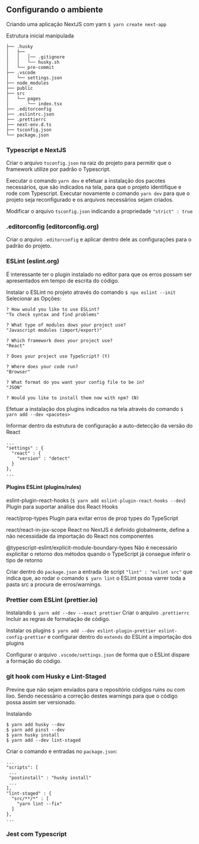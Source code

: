 ## Configurando o ambiente
Criando uma aplicação NextJS com yarn
```$ yarn create next-app```

Estrutura inicial manipulada
```
├── .husky
│   ├── _
│   │   |── .gitignore
│   │   └── husky.sh
│   └── pre-commit
├── .vscode
│   └── settings.json
├── node_modules
├── public
├── src
│   └── pages
│       └── index.tsx
├── .editorconfig
├── .eslintrc.json
├── .prettierrc
├── next-env.d.ts
├── tsconfig.json
└── package.json
```

### Typescript e NextJS
Criar o arquivo ```tsconfig.json``` na raiz do projeto para permitir que o framework utilize por padrão o Typescript.

Executar o comando ```yarn dev``` e efetuar a instalação dos pacotes necessários, que são indicados na tela, para que o projeto identifique e rode com Typescript. Executar novamente o comando ```yarn dev``` para que o projeto seja reconfigurado e os arquivos necessários sejam criados.

Modificar o arquivo ```tsconfig.json``` indicando a propriedade ```"strict" : true```

### .editorconfig (editorconfig.org)
Criar o arquivo ```.editorconfig``` e aplicar dentro dele as configurações para o padrão do projeto.

### ESLint (eslint.org)
É interessante ter o plugin instalado no editor para que os erros possam ser apresentados em tempo de escrita do código.

Instalar o ESLint no projeto através do comando ```$ npx eslint --init```
Selecionar as Opções:
```
? How would you like to use ESLint?
"To check syntax and find problems"

? What type of modules dows your project use?
"Javascript modules (import/export)"

? Which framework does your project use?
"React"

? Does your project use TypeScript? (Y)

? Where does your code run?
"Browser"

? What format do you want your config file to be in?
"JSON"

? Would you like to install them now with npm? (N)
```

Efetuar a instalação dos plugins indicados na tela através do comando ```$ yarn add --dev <pacotes>```

Informar dentro da estrutura de configuração a auto-detecção da versão do React
```
...
"settings" : {
  "react" : {
    "version" : "detect"
  }
},
...
```

#### Plugins ESLint (plugins/rules)

eslint-plugin-react-hooks (```$ yarn add eslint-plugin-react-hooks --dev```)
Plugin para suportar análise dos React Hooks

react/prop-types
Plugin para evitar erros de prop types do TypeScript

react/react-in-jsx-scope
React no NextJS é definido globalmente, define a não necessidade da importação do React nos componentes

@typescript-eslint/explicit-module-boundary-types
Não é necessário explicitar o retorno dos métodos quando o TypeScript já consegue inferir o tipo de retorno

Criar dentro do ```package.json``` a entrada de script ```"lint" : "eslint src"``` que indica que, ao rodar o comando ```$ yarn lint``` o ESLint possa varrer toda a pasta src a procura de erros/warnings.

### Prettier com ESLint (prettier.io)
Instalando ```$ yarn add --dev --exact prettier```
Criar o arquivo ```.prettierrc```
Incluir as regras de formatação de código.

Instalar os plugins ```$ yarn add --dev eslint-plugin-prettier eslint-config-prettier``` e configurar dentro do ```extends``` do ESLint a importação dos plugins

Configurar o arquivo ```.vscode/settings.json``` de forma que o ESLint dispare a formação do código.

### git hook com Husky e Lint-Staged
Previne que não sejam enviados para o repositório códigos ruins ou com lixo. Sendo necessário a correção destes warnings para que o código possa assim ser versionado.

Instalando
```
$ yarn add husky --dev
$ yarn add pinst --dev
$ yarn husky install
$ yarn add --dev lint-staged
```

Criar o comando e entradas no ```package.json```:
```
...
"scripts": [
 ...
 "postinstall" : "husky install"
 ...
],
"lint-staged" : {
  "src/**/*" : [
    "yarn lint --fix"
  ]
},
...
```

### Jest com Typescript
